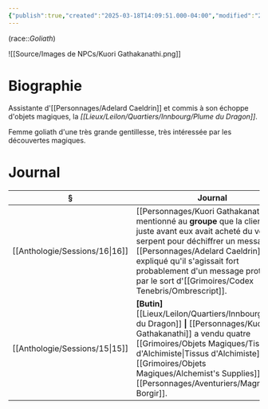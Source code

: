 ```yaml
---
{"publish":true,"created":"2025-03-18T14:09:51.000-04:00","modified":"2025-03-18T14:09:51.000-04:00","cssclasses":""}
---
```



(race::*Goliath*)

![[Source/Images de NPCs/Kuori Gathakanathi.png]]

# Biographie

Assistante d'[[Personnages/Adelard Caeldrin]] et commis à son échoppe d'objets magiques, la *[[Lieux/Leilon/Quartiers/Innbourg/Plume du Dragon]]*.

Femme goliath d'une très grande gentillesse, très intéressée par les découvertes magiques­.

# Journal

| §                                 | Journal                                                                                                                                                                                                                                                             |
| --------------------------------- | ------------------------------------------------------------------------------------------------------------------------------------------------------------------------------------------------------------------------------------------------------------------- |
| [[Anthologie/Sessions/16\|16]] | [[Personnages/Kuori Gathakanathi]] a mentionné au **groupe** que la cliente juste avant eux avait acheté du venin de serpent pour déchiffrer un message. [[Personnages/Adelard Caeldrin]] a expliqué qu'il s'agissait fort probablement d'un message protégé par le sort d'[[Grimoires/Codex Tenebris/Ombrescript]]. |
| [[Anthologie/Sessions/15\|15]] | **[Butin]** [[Lieux/Leilon/Quartiers/Innbourg/Plume du Dragon]] **\|** [[Personnages/Kuori Gathakanathi]] a vendu quatre [[Grimoires/Objets Magiques/Tissu d'Alchimiste\|Tissus d'Alchimiste]] et des [[Grimoires/Objets Magiques/Alchemist's Supplies]] à [[Personnages/Aventuriers/Magnus Borgir]].                                                                                       |

